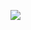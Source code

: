 <p align="left">
<img src="https://media1.tenor.com/m/n38jjfEDjPwAAAAC/baby-seal.gif" />
</p>
<p align="right">
<img scr="https://i.imgur.com/JurEwcM.gif" />
</p>
